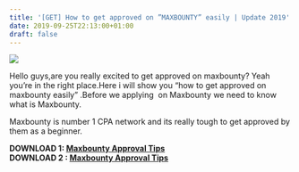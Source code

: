 ```yaml
---
title: '[GET] How to get approved on ”MAXBOUNTY” easily | Update 2019'
date: 2019-09-25T22:13:00+01:00
draft: false
---
```


[![](https://1.bp.blogspot.com/-z6JdZO2ChMQ/XYvX197b1VI/AAAAAAAACKU/l_YR0bkbKBgNATvp7r_T_6tDydi0WotEACNcBGAsYHQ/s1600/maxbounty-approval.jpg)](https://1.bp.blogspot.com/-z6JdZO2ChMQ/XYvX197b1VI/AAAAAAAACKU/l_YR0bkbKBgNATvp7r_T_6tDydi0WotEACNcBGAsYHQ/s1600/maxbounty-approval.jpg)

  
  
Hello guys,are you really excited to get approved on maxbounty? Yeah you’re in the right place.Here i will show you “how to get approved on maxbounty easily” .Before we applying  on Maxbounty we need to know what is Maxbounty.  
  
Maxbounty is number 1 CPA network and its really tough to get approved by them as a beginner.  
  
  
**DOWNLOAD 1: [Maxbounty Approval Tips](https://clk.ink/maxbountyapprovaltips)**  
**DOWNLOAD 2 : [Maxbounty Approval Tips](http://7r6.com/maxbountyapprovaltips)**